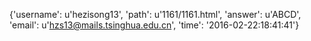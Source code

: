 {'username': u'hezisong13', 'path': u'1161/1161.html', 'answer': u'ABCD', 'email': u'hzs13@mails.tsinghua.edu.cn', 'time': '2016-02-22:18:41:41'}